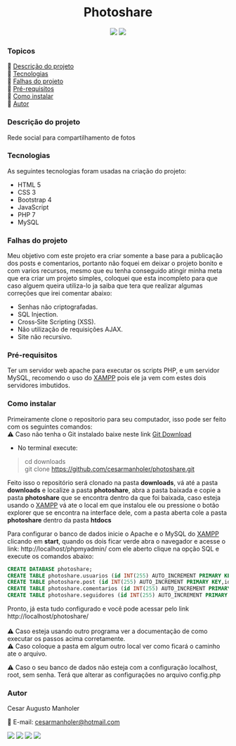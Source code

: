 <h1 align="center">Photoshare</h1>

<p align="center">
<img src="https://img.shields.io/static/v1?label=License&message=MIT&color=blue&style=for-the-badge"/> <img src="https://img.shields.io/static/v1?label=Status&message=Incompleto&color=orange&style=for-the-badge"/>
</p>

### Topicos
:large_blue_diamond: [Descrição do projeto](https://github.com/cesarmanholer/photoshare/blob/main/README.md#descri%C3%A7%C3%A3o-do-projeto)<br>
:large_blue_diamond: [Tecnologias](https://github.com/cesarmanholer/photoshare/blob/main/README.md#tecnologias)<br>
:large_blue_diamond: [Falhas do projeto](https://github.com/cesarmanholer/photoshare/blob/main/README.md#falhas-do-projeto)<br>
:large_blue_diamond: [Pré-requisitos](https://github.com/cesarmanholer/photoshare/blob/main/README.md#pr%C3%A9-requisitos)<br>
:large_blue_diamond: [Como instalar](https://github.com/cesarmanholer/photoshare/blob/main/README.md#como-instalar)<br>
:large_blue_diamond: [Autor](https://github.com/cesarmanholer/photoshare/blob/main/README.md#autor)<br>

### Descrição do projeto
Rede social para compartilhamento de fotos

### Tecnologias
As seguintes tecnologias foram usadas na criação do projeto:
- HTML 5
- CSS 3
- Bootstrap 4
- JavaScript
- PHP 7
- MySQL

### Falhas do projeto
Meu objetivo com este projeto era criar somente a base para a publicação dos posts e comentarios, portanto não foquei em deixar o projeto bonito e com varios recursos, mesmo que eu tenha conseguido atingir minha meta que era criar um projeto simples, coloquei que esta incompleto para que caso alguem queira utiliza-lo ja saiba que tera que realizar algumas correções que irei comentar abaixo:

- Senhas não criptografadas.
- SQL Injection.
- Cross‑Site Scripting (XSS).
- Não utilização de requisições AJAX.
- Site não recursivo.

### Pré-requisitos
Ter um servidor web apache para executar os scripts PHP, e um servidor MySQL, recomendo o uso do [XAMPP](https://www.apachefriends.org/pt_br/index.html) pois ele ja vem com estes dois servidores imbutidos.

### Como instalar
Primeiramente clone o repositorio para seu computador, isso pode ser feito com os seguintes comandos:<br>
:warning: Caso não tenha o Git instalado baixe neste link [Git Download](https://git-scm.com/downloads)
- No terminal execute:
> cd downloads<br>
> git clone https://github.com/cesarmanholer/photoshare.git

Feito isso o repositório será clonado na pasta **downloads**, vá até a pasta **downloads** e localize a pasta **photoshare**, abra a pasta baixada e copie a pasta **photoshare** que se encontra dentro da que foi baixada, caso esteja usando o [XAMPP](https://www.apachefriends.org/pt_br/index.html) vá ate o local em que instalou ele ou pressione o botão explorer que se encontra na interface dele, com a pasta aberta cole a pasta **photoshare** dentro da pasta **htdocs**

Para configurar o banco de dados inicie o Apache e o MySQL do [XAMPP](https://www.apachefriends.org/pt_br/index.html) clicando em **start**, quando os dois ficar verde abra o navegador e acesse o link: http://localhost/phpmyadmin/ com ele aberto clique na opção SQL e execute os comandos abaixo:

```SQL
CREATE DATABASE photoshare;
CREATE TABLE photoshare.usuarios (id INT(255) AUTO_INCREMENT PRIMARY KEY,usuario VARCHAR(20) NULL,email VARCHAR(30) NULL,senha VARCHAR(20) NULL);
CREATE TABLE photoshare.post (id INT(255) AUTO_INCREMENT PRIMARY KEY,id_user INT(255) NULL,nome_user VARCHAR(20) NULL,foto VARCHAR(20) NULL,descricao VARCHAR(200) NULL);
CREATE TABLE photoshare.comentarios (id INT(255) AUTO_INCREMENT PRIMARY KEY,id_user INT(255) NULL,id_post INT(255) NULL,nome_user VARCHAR(20) NULL,descricao VARCHAR(200) NULL);
CREATE TABLE photoshare.seguidores (id INT(255) AUTO_INCREMENT PRIMARY KEY,id_user INT(255) NULL,id_seguindo INT(255) NULL);
```

Pronto, já esta tudo configurado e você pode acessar pelo link http://localhost/photoshare/<br><br>
:warning: Caso esteja usando outro programa ver a documentação de como executar os passos acima corretamente.<br>
:warning: Caso coloque a pasta em algum outro local ver como ficará o caminho ate o arquivo.

:warning: Caso o seu banco de dados não esteja com a configuração localhost, root, sem senha. Terá que alterar as configurações no arquivo config.php

### Autor

Cesar Augusto Manholer

:e-mail: E-mail: cesarmanholer@hotmail.com

<a href="https://www.facebook.com/cesaraugusto.manholer/"><img src="https://img.shields.io/static/v1?label=&message=Facebook&color=blue&style=for-the-badge"/></a>
<a href="https://www.instagram.com/cesar_manholer/"><img src="https://img.shields.io/static/v1?label=&message=Instagram&color=red&style=for-the-badge"/></a>
<a href="https://www.linkedin.com/in/cesarmanholer/"><img src="https://img.shields.io/static/v1?label=&message=Linkedin&color=blue&style=for-the-badge"/></a>
<a href="https://github.com/cesarmanholer"><img src="https://img.shields.io/static/v1?label=&message=Github&color=black&style=for-the-badge"/></a>
